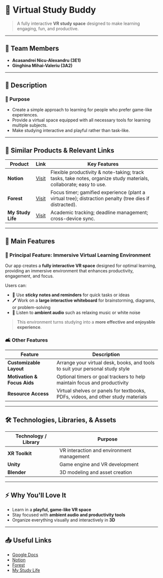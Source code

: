 # 🌟 Virtual Study Buddy  

> A fully interactive **VR study space** designed to make learning engaging, fun, and productive.  

---

## 👥 Team Members  
- **Acasandrei Nicu-Alexandru (3E1)**  
- **Ginghina Mihai-Valeriu (3A2)**  

---

## 📝 Description  

### 🎯 Purpose  
- Create a simple approach to learning for people who prefer game-like experiences.  
- Provide a virtual space equipped with all necessary tools for learning multiple subjects.  
- Make studying interactive and playful rather than task-like.  

---

## 🔗 Similar Products & Relevant Links  

| Product | Link | Key Features |
|---------|------|--------------|
| **Notion** | [Visit](https://www.notion.com/) | Flexible productivity & note-taking; track tasks, take notes, organize study materials, collaborate; easy to use. |
| **Forest** | [Visit](https://www.forestapp.cc/) | Focus timer; gamified experience (plant a virtual tree); distraction penalty (tree dies if distracted). |
| **My Study Life** | [Visit](https://mystudylife.com/) | Academic tracking; deadline management; cross-device sync. |

---

## 🚀 Main Features  

### 🌟 Principal Feature: Immersive Virtual Learning Environment  
Our app creates a **fully interactive VR space** designed for optimal learning, providing an immersive environment that enhances productivity, engagement, and focus.  

Users can:  
- 📝 Use **sticky notes and reminders** for quick tasks or ideas  
- 🖊️ Work on a **large interactive whiteboard** for brainstorming, diagrams, or problem-solving  
- 🎵 Listen to **ambient audio** such as relaxing music or white noise  

> This environment turns studying into a **more effective and enjoyable experience**.  

### 🛋️ Other Features  

| Feature | Description |
|---------|-------------|
| **Customizable Layout** | Arrange your virtual desk, books, and tools to suit your personal study style |
| **Motivation & Focus Aids** | Optional timers or goal trackers to help maintain focus and productivity |
| **Resource Access** | Virtual shelves or panels for textbooks, PDFs, videos, and other study materials |

---

## 🛠 Technologies, Libraries, & Assets  

| Technology / Library | Purpose |
|---------------------|--------|
| **XR Toolkit** | VR interaction and environment management |
| **Unity** | Game engine and VR development |
| **Blender** | 3D modeling and asset creation |

---

## ⚡ Why You'll Love It  
- Learn in a **playful, game-like VR space**  
- Stay focused with **ambient audio and productivity tools**  
- Organize everything visually and interactively in **3D**  

---

## 📥 Useful Links  
- [Google Docs](https://docs.google.com/document/d/1DYPC2g2xEWqjdZ2jk6c1_6zRqIgF3lKIwQURg_JFBJA/edit?usp=sharing)
- [Notion](https://www.notion.com/)  
- [Forest](https://www.forestapp.cc/)  
- [My Study Life](https://mystudylife.com/)  
